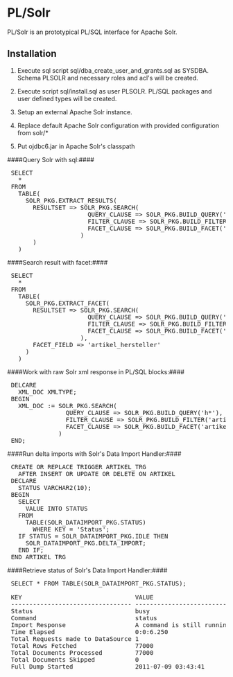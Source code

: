 PL/Solr 
=====

PL/Solr is an prototypical PL/SQL interface for Apache Solr.

## Installation ##

1. Execute sql script sql/dba_create_user_and_grants.sql as SYSDBA. Schema PLSOLR and necessary roles and acl's will be created.

2. Execute script sql/install.sql as user PLSOLR. PL/SQL packages and user defined types will be created.

3. Setup an external Apache Solr instance.

4. Replace default Apache Solr configuration with provided configuration from  solr/*

5. Put ojdbc6.jar in Apache Solr's classpath


####Query Solr with sql:####
<pre>
 SELECT
   *
 FROM
   TABLE(
     SOLR_PKG.EXTRACT_RESULTS(
       RESULTSET => SOLR_PKG.SEARCH(
                      QUERY_CLAUSE => SOLR_PKG.BUILD_QUERY('h*'),
                      FILTER_CLAUSE => SOLR_PKG.BUILD_FILTER('artikel_packeinheit','10'),
                      FACET_CLAUSE => SOLR_PKG.BUILD_FACET('artikel_hersteller')
                    )
       )
   )
</pre>

####Search result with facet:####

<pre>
 SELECT
   *
 FROM
   TABLE(
     SOLR_PKG.EXTRACT_FACET(
       RESULTSET => SOLR_PKG.SEARCH(
                      QUERY_CLAUSE => SOLR_PKG.BUILD_QUERY('h*'),
                      FILTER_CLAUSE => SOLR_PKG.BUILD_FILTER('artikel_packeinheit','10'),
                      FACET_CLAUSE => SOLR_PKG.BUILD_FACET('artikel_hersteller')
                    ),
       FACET_FIELD => 'artikel_hersteller'
     )
   )
</pre>

####Work with raw Solr xml response in PL/SQL blocks:####

<pre>
 DELCARE
   XML_DOC XMLTYPE;
 BEGIN
   XML_DOC := SOLR_PKG.SEARCH(
                QUERY_CLAUSE => SOLR_PKG.BUILD_QUERY('h*'),
                FILTER_CLAUSE => SOLR_PKG.BUILD_FILTER('artikel_packeinheit','10'),
                FACET_CLAUSE => SOLR_PKG.BUILD_FACET('artikel_hersteller')
              )
 END;
</pre>

####Run delta imports with Solr's Data Import Handler:####

<pre>
 CREATE OR REPLACE TRIGGER ARTIKEL_TRG
   AFTER INSERT OR UPDATE OR DELETE ON ARTIKEL
 DECLARE
   STATUS VARCHAR2(10);
 BEGIN
   SELECT
     VALUE INTO STATUS
   FROM
     TABLE(SOLR_DATAIMPORT_PKG.STATUS)
       WHERE KEY = 'Status';
   IF STATUS = SOLR_DATAIMPORT_PKG.IDLE THEN
     SOLR_DATAIMPORT_PKG.DELTA_IMPORT;
   END IF;
 END ARTIKEL_TRG
</pre>


####Retrieve status of Solr's Data Import Handler:####

<pre>
 SELECT * FROM TABLE(SOLR_DATAIMPORT_PKG.STATUS);
 
 KEY                               VALUE
 --------------------------------- -----------------------------
 Status                            busy
 Command                           status
 Import Response                   A command is still running...
 Time Elapsed                      0:0:6.250
 Total Requests made to DataSource 1
 Total Rows Fetched                77000
 Total Documents Processed         77000
 Total Documents Skipped           0
 Full Dump Started                 2011-07-09 03:43:41
</pre>


